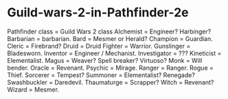 # Guild-wars-2-in-Pathfinder-2e

Pathfinder class = Guild Wars 2 class
Alchemist = Engineer? Harbinger?
Barbarian = barbarian.
Bard = Mesmer or Herald?
Champion = Guardian.
Cleric = Firebrand?
Druid = Druid
Fighter = Warrior.
Gunslinger = Bladesworn.
Inventor = Engineer / Mechanist.
Investigator = ???
Kineticist = Elementalist.
Magus = Weaver? Spell breaker? Virtuoso?
Monk = Will bender.
Oracle = Revenant.
Psychic = Mirage.
Ranger = Ranger.
Rogue = Thief.
Sorcerer = Tempest?
Summoner = Elementalist? Renegade?
Swashbuckler = Daredevil.
Thaumaturge = Scrapper?
Witch = Revenant? 
Wizard = Mesmer.
